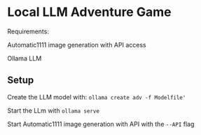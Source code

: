 # Local LLM Adventure Game

Requirements:

Automatic1111 image generation with API access

Ollama LLM

## Setup

Create the LLM model with:
`ollama create adv -f Modelfile'`

Start the LLm with `ollama serve`

Start Automatic1111 image generation with API with the `--API` flag